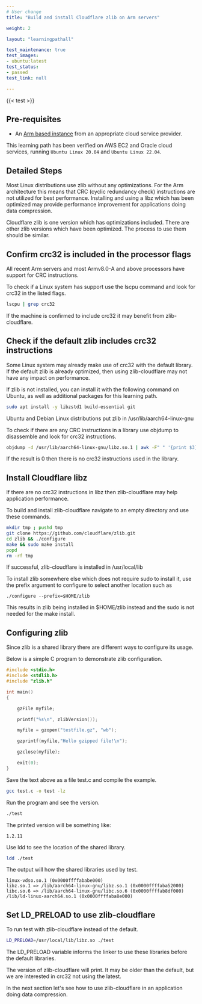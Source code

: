 ```yaml
---
# User change
title: "Build and install Cloudflare zlib on Arm servers"

weight: 2

layout: "learningpathall"

test_maintenance: true
test_images:
- ubuntu:latest
test_status:
- passed
test_link: null

---
```


{{< test >}}

## Pre-requisites

* An [Arm based instance](/learning-paths/server-and-cloud/providers) from an appropriate cloud service provider.

This learning path has been verified on AWS EC2 and Oracle cloud services, running `Ubuntu Linux 20.04` and `Ubuntu Linux 22.04`.

## Detailed Steps

Most Linux distributions use zlib without any optimizations. For the Arm architecture this means that CRC (cyclic redundancy check) instructions are not utilized for best performance. Installing and using a libz which has been optimized may provide performance improvement for applications doing data compression. 

Cloudflare zlib is one version which has optimizations included. There are other zlib versions which have been optimized. The process to use them should be similar.

## Confirm crc32 is included in the processor flags

All recent Arm servers and most Armv8.0-A and above processors have support for CRC instructions. 

To check if a Linux system has support use the lscpu command and look for crc32 in the listed flags.
```bash { ret_code="0" }
lscpu | grep crc32
```

If the machine is confirmed to include crc32 it may benefit from zlib-cloudflare. 

## Check if the default zlib includes crc32 instructions

Some Linux system may already make use of crc32 with the default library. If the default zlib is already optimized, then using zlib-cloudflare may not have any impact on performance. 

If zlib is not installed, you can install it with the following command on Ubuntu, as well as additional packages for this learning path. 

```bash
sudo apt install -y libzstd1 build-essential git
```

Ubuntu and Debian Linux distributions put zlib in /usr/lib/aarch64-linux-gnu

To check if there are any CRC instructions in a library use objdump to disassemble and look for crc32 instructions. 

```bash
objdump -d /usr/lib/aarch64-linux-gnu/libz.so.1 | awk -F" " '{print $3}' | grep crc32 | wc -l
```

If the result is 0 then there is no crc32 instructions used in the library. 

## Install Cloudflare libz

If there are no crc32 instructions in libz then zlib-cloudflare may help application performance. 

To build and install zlib-cloudflare navigate to an empty directory and use these commands.

```bash
mkdir tmp ; pushd tmp
git clone https://github.com/cloudflare/zlib.git
cd zlib && ./configure 
make && sudo make install
popd
rm -rf tmp
```

If successful, zlib-cloudflare is installed in /usr/local/lib

To install zlib somewhere else which does not require sudo to install it, use the prefix argument to configure to select another location such as 
```console
./configure --prefix=$HOME/zlib
```
This results in zlib being installed in $HOME/zlib instead and the sudo is not needed for the make install.

## Configuring zlib

Since zlib is a shared library there are different ways to configure its usage. 

Below is a simple C program to demonstrate zlib configuration.

```C { file_name="test.c" }
#include <stdio.h>
#include <stdlib.h>
#include "zlib.h"

int main()
{

    gzFile myfile;

    printf("%s\n", zlibVersion());

    myfile = gzopen("testfile.gz", "wb");

    gzprintf(myfile,"Hello gzipped file!\n");

    gzclose(myfile);

    exit(0);
}
```

Save the text above as a file test.c and compile the example.

```bash
gcc test.c -o test -lz
```

Run the program and see the version.

```bash
./test
```

The printed version will be something like:
```console
1.2.11
```

Use ldd to see the location of the shared library.
```bash
ldd ./test
```

The output will how the shared libraries used by test.
```console
linux-vdso.so.1 (0x0000ffffababe000)
libz.so.1 => /lib/aarch64-linux-gnu/libz.so.1 (0x0000ffffaba52000)
libc.so.6 => /lib/aarch64-linux-gnu/libc.so.6 (0x0000ffffab8df000)
/lib/ld-linux-aarch64.so.1 (0x0000ffffaba8e000)
```

## Set LD_PRELOAD to use zlib-cloudflare

To run test with zlib-cloudflare instead of the default.

```bash
LD_PRELOAD=/usr/local/lib/libz.so ./test
```

The LD_PRELOAD variable informs the linker to use these libraries before the default libraries. 

The version of zlib-cloudflare will print. It may be older than the default, but we are interested in crc32 not using the latest.

In the next section let's see how to use zlib-cloudflare in an application doing data compression. 


